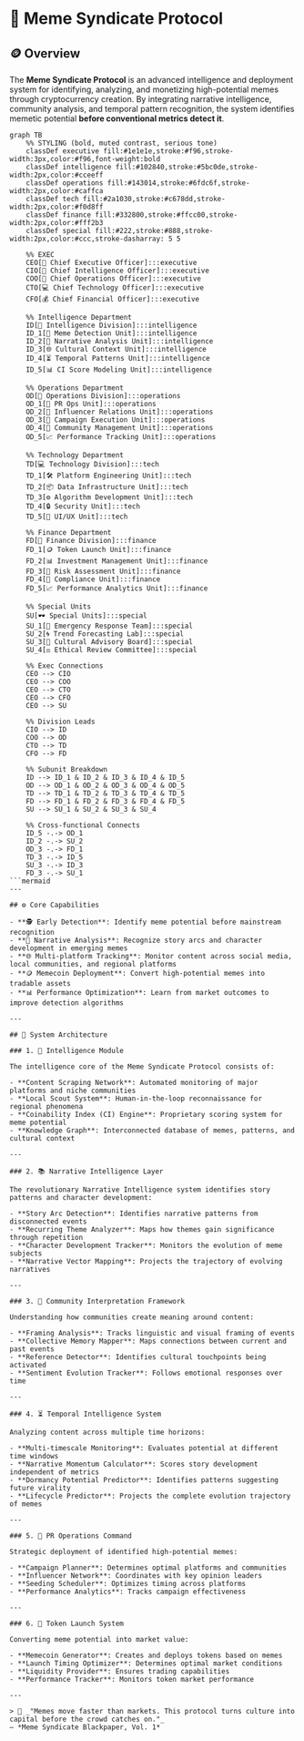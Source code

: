 # 🧠 Meme Syndicate Protocol

## 🪙 Overview

The **Meme Syndicate Protocol** is an advanced intelligence and deployment system for identifying, analyzing, and monetizing high-potential memes through cryptocurrency creation. By integrating narrative intelligence, community analysis, and temporal pattern recognition, the system identifies memetic potential **before conventional metrics detect it**.
```mermaid
graph TB
    %% STYLING (bold, muted contrast, serious tone)
    classDef executive fill:#1e1e1e,stroke:#f96,stroke-width:3px,color:#f96,font-weight:bold
    classDef intelligence fill:#102840,stroke:#5bc0de,stroke-width:2px,color:#cceeff
    classDef operations fill:#143014,stroke:#6fdc6f,stroke-width:2px,color:#caffca
    classDef tech fill:#2a1030,stroke:#c678dd,stroke-width:2px,color:#f0d8ff
    classDef finance fill:#332800,stroke:#ffcc00,stroke-width:2px,color:#fff2b3
    classDef special fill:#222,stroke:#888,stroke-width:2px,color:#ccc,stroke-dasharray: 5 5

    %% EXEC
    CEO[👑 Chief Executive Officer]:::executive
    CIO[🧠 Chief Intelligence Officer]:::executive
    COO[🎯 Chief Operations Officer]:::executive
    CTO[💻 Chief Technology Officer]:::executive
    CFO[💰 Chief Financial Officer]:::executive

    %% Intelligence Department
    ID[📡 Intelligence Division]:::intelligence
    ID_1[🧠 Meme Detection Unit]:::intelligence
    ID_2[📖 Narrative Analysis Unit]:::intelligence
    ID_3[🌐 Cultural Context Unit]:::intelligence
    ID_4[⏳ Temporal Patterns Unit]:::intelligence
    ID_5[📊 CI Score Modeling Unit]:::intelligence

    %% Operations Department
    OD[🚀 Operations Division]:::operations
    OD_1[📣 PR Ops Unit]:::operations
    OD_2[🤝 Influencer Relations Unit]:::operations
    OD_3[🎯 Campaign Execution Unit]:::operations
    OD_4[👥 Community Management Unit]:::operations
    OD_5[📈 Performance Tracking Unit]:::operations

    %% Technology Department
    TD[💻 Technology Division]:::tech
    TD_1[🛠 Platform Engineering Unit]:::tech
    TD_2[📦 Data Infrastructure Unit]:::tech
    TD_3[⚙️ Algorithm Development Unit]:::tech
    TD_4[🔒 Security Unit]:::tech
    TD_5[🎨 UI/UX Unit]:::tech

    %% Finance Department
    FD[🏦 Finance Division]:::finance
    FD_1[🪙 Token Launch Unit]:::finance
    FD_2[📊 Investment Management Unit]:::finance
    FD_3[🧮 Risk Assessment Unit]:::finance
    FD_4[📜 Compliance Unit]:::finance
    FD_5[📈 Performance Analytics Unit]:::finance

    %% Special Units
    SU[🕶️ Special Units]:::special
    SU_1[🚨 Emergency Response Team]:::special
    SU_2[🌀 Trend Forecasting Lab]:::special
    SU_3[🧭 Cultural Advisory Board]:::special
    SU_4[⚖️ Ethical Review Committee]:::special

    %% Exec Connections
    CEO --> CIO
    CEO --> COO
    CEO --> CTO
    CEO --> CFO
    CEO --> SU

    %% Division Leads
    CIO --> ID
    COO --> OD
    CTO --> TD
    CFO --> FD

    %% Subunit Breakdown
    ID --> ID_1 & ID_2 & ID_3 & ID_4 & ID_5
    OD --> OD_1 & OD_2 & OD_3 & OD_4 & OD_5
    TD --> TD_1 & TD_2 & TD_3 & TD_4 & TD_5
    FD --> FD_1 & FD_2 & FD_3 & FD_4 & FD_5
    SU --> SU_1 & SU_2 & SU_3 & SU_4

    %% Cross-functional Connects
    ID_5 -.-> OD_1
    ID_2 -.-> SU_2
    OD_3 -.-> FD_1
    TD_3 -.-> ID_5
    SU_3 -.-> ID_3
    FD_3 -.-> SU_1
```mermaid
---

## ⚙️ Core Capabilities

- **🕵️ Early Detection**: Identify meme potential before mainstream recognition  
- **📖 Narrative Analysis**: Recognize story arcs and character development in emerging memes  
- **🌐 Multi-platform Tracking**: Monitor content across social media, local communities, and regional platforms  
- **🪙 Memecoin Deployment**: Convert high-potential memes into tradable assets  
- **📊 Performance Optimization**: Learn from market outcomes to improve detection algorithms  

---

## 🧠 System Architecture

### 1. 🧩 Intelligence Module

The intelligence core of the Meme Syndicate Protocol consists of:

- **Content Scraping Network**: Automated monitoring of major platforms and niche communities  
- **Local Scout System**: Human-in-the-loop reconnaissance for regional phenomena  
- **Coinability Index (CI) Engine**: Proprietary scoring system for meme potential  
- **Knowledge Graph**: Interconnected database of memes, patterns, and cultural context  

---

### 2. 📚 Narrative Intelligence Layer

The revolutionary Narrative Intelligence system identifies story patterns and character development:

- **Story Arc Detection**: Identifies narrative patterns from disconnected events  
- **Recurring Theme Analyzer**: Maps how themes gain significance through repetition  
- **Character Development Tracker**: Monitors the evolution of meme subjects  
- **Narrative Vector Mapping**: Projects the trajectory of evolving narratives  

---

### 3. 👥 Community Interpretation Framework

Understanding how communities create meaning around content:

- **Framing Analysis**: Tracks linguistic and visual framing of events  
- **Collective Memory Mapper**: Maps connections between current and past events  
- **Reference Detector**: Identifies cultural touchpoints being activated  
- **Sentiment Evolution Tracker**: Follows emotional responses over time  

---

### 4. ⏳ Temporal Intelligence System

Analyzing content across multiple time horizons:

- **Multi-timescale Monitoring**: Evaluates potential at different time windows  
- **Narrative Momentum Calculator**: Scores story development independent of metrics  
- **Dormancy Potential Predictor**: Identifies patterns suggesting future virality  
- **Lifecycle Predictor**: Projects the complete evolution trajectory of memes  

---

### 5. 📣 PR Operations Command

Strategic deployment of identified high-potential memes:

- **Campaign Planner**: Determines optimal platforms and communities  
- **Influencer Network**: Coordinates with key opinion leaders  
- **Seeding Scheduler**: Optimizes timing across platforms  
- **Performance Analytics**: Tracks campaign effectiveness  

---

### 6. 🚀 Token Launch System

Converting meme potential into market value:

- **Memecoin Generator**: Creates and deploys tokens based on memes  
- **Launch Timing Optimizer**: Determines optimal market conditions  
- **Liquidity Provider**: Ensures trading capabilities  
- **Performance Tracker**: Monitors token market performance  

---

> 💬 _"Memes move faster than markets. This protocol turns culture into capital before the crowd catches on."_  
— *Meme Syndicate Blackpaper, Vol. 1*
